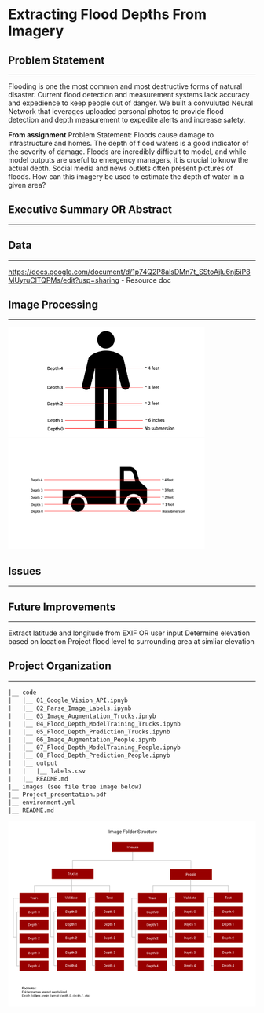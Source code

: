 
# Extracting Flood Depths From Imagery

## Problem Statement
---
Flooding is one the most common and most destructive forms of natural disaster.  Current flood detection and measurement systems lack accuracy and expedience to keep people out of danger.  We built a convuluted Neural Network that leverages uploaded personal photos to provide flood detection and depth measurement to expedite alerts and increase safety.

**From assignment** Problem Statement: Floods cause damage to infrastructure and homes. The depth of flood waters is a good indicator of the severity of damage. Floods are incredibly difficult to model, and while model outputs are useful to emergency managers, it is crucial to know the actual depth. Social media and news outlets often present pictures of floods. How can this imagery be used to estimate the depth of water in a given area?

## Executive Summary OR Abstract
---


## Data
---
https://docs.google.com/document/d/1p74Q2P8alsDMn7t_SStoAjlu6nj5iP8MUyruClTQPMs/edit?usp=sharing - Resource doc

## Image Processing
---

<img src="./assets/person_depth_chart.png" alt="drawing" width="400"/> <img src="./assets/truck_depth_chart.png" alt="drawing" width="400"/>


## Issues
---



## Future Improvements
---
Extract latitude and longitude from EXIF OR user input
Determine elevation based on location
Project flood level to surrounding area at simliar elevation




## Project Organization
---
```
|__ code
|   |__ 01_Google_Vision_API.ipnyb
|   |__ 02_Parse_Image_Labels.ipynb   
|   |__ 03_Image_Augmentation_Trucks.ipnyb
|   |__ 04_Flood_Depth_ModelTraining_Trucks.ipynb
|   |__ 05_Flood_Depth_Prediction_Trucks.ipynb
|   |__ 06_Image_Augmentation_People.ipynb
|   |__ 07_Flood_Depth_ModelTraining_People.ipnyb
|   |__ 08_Flood_Depth_Prediction_People.ipnyb
|   |__ output
|   |   |__ labels.csv
|   |__ README.md
|__ images (see file tree image below)
|__ Project_presentation.pdf
|__ environment.yml
|__ README.md
```

<img src="./assets/ImageFolderStructure.png" alt="drawing" width="900"/>